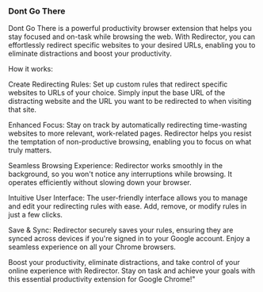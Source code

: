 ### Dont Go There

Dont Go There is a powerful productivity browser extension that helps you stay focused and on-task while browsing the web. With Redirector, you can effortlessly redirect specific websites to your desired URLs, enabling you to eliminate distractions and boost your productivity.

How it works:

Create Redirecting Rules: Set up custom rules that redirect specific websites to URLs of your choice. Simply input the base URL of the distracting website and the URL you want to be redirected to when visiting that site.

Enhanced Focus: Stay on track by automatically redirecting time-wasting websites to more relevant, work-related pages. Redirector helps you resist the temptation of non-productive browsing, enabling you to focus on what truly matters.

Seamless Browsing Experience: Redirector works smoothly in the background, so you won't notice any interruptions while browsing. It operates efficiently without slowing down your browser.

Intuitive User Interface: The user-friendly interface allows you to manage and edit your redirecting rules with ease. Add, remove, or modify rules in just a few clicks.

Save & Sync: Redirector securely saves your rules, ensuring they are synced across devices if you're signed in to your Google account. Enjoy a seamless experience on all your Chrome browsers.

Boost your productivity, eliminate distractions, and take control of your online experience with Redirector. Stay on task and achieve your goals with this essential productivity extension for Google Chrome!"
